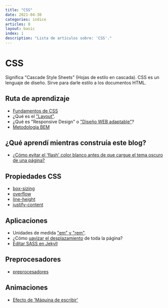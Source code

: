 ```yaml
---
title: "CSS"
date: 2021-04-30
categories: indice
articles: 8
layout: basic
index: 1
description: "Lista de artículos sobre: 'CSS'."
---
```


# CSS
Significa "Cascade Style Sheets" (Hojas de estilo en cascada). CSS es un lenguaje de diseño. Sirve para darle estilo a los documentos HTML.

## Ruta de aprendizaje

- [Fundamentos de CSS](../css/fundamentos)
- ¿Qué es el ["Layout"](../css/layout).
- ¿Qué es "Responsive Design" o ["Diseño WEB adaptable"](../css/diseño-web-adaptable)?
- [Metodologia BEM](../css/metodologia-bem)

## ¿Qué aprendí mientras construía este blog?

- [¿Cómo evitar el 'flash' color blanco antes de que cargue el tema oscuro de una página?](../css/aplicar-tema-previo-carga-javascript)

## Propiedades CSS

- [box-sizing](../css/box-sizing)
- [overflow](../css/overflow)
- [line-height](../css/line-height)
- [justify-content](../css/justify-content)

## Aplicaciones

- Unidades de medida ["em" y "rem"](../css/unidades-em-rem).
- ¿Cómo [uavizar el desplazamiento](../css/suavizar-desplazamiento) de toda la página?
- [Editar SASS en Jekyll](../jekyll/sass-jekyll)

## Preprocesadores
- [preprocesadores](../css/preprocesadores)

## Animaciones
- [Efecto de 'Máquina de escribir'](../css/efecto-tipear)